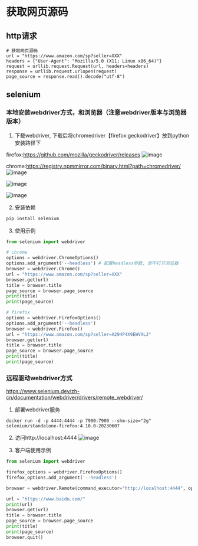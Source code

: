 # 获取网页源码

## http请求

```
# 获取网页源码
url = "https://www.amazon.com/sp?seller=XXX"
headers = {"User-Agent": "Mozilla/5.0 (X11; Linux x86_64)"}
request = urllib.request.Request(url, headers=headers)
response = urllib.request.urlopen(request)
page_source = response.read().decode("utf-8")
```


## selenium

### 本地安装webdriver方式，和浏览器（注意webdriver版本与浏览器版本）

1. 下载webdriver, 下载后将chromedriver【firefox:geckodriver】放到python安装路径下

firefox:https://github.com/mozilla/geckodriver/releases
![image](https://github.com/nanonin/spider-set/assets/31438410/23266a69-07e4-43ba-bdac-60f4be18b7a5)

chrome:https://registry.npmmirror.com/binary.html?path=chromedriver/
![image](https://github.com/nanonin/spider-set/assets/31438410/051f9aa2-6881-455b-bad6-3e03b798794d)

![image](https://github.com/nanonin/spider-set/assets/31438410/7fb79c00-5681-4328-a6e9-cafe6f61e261)

![image](https://github.com/nanonin/spider-set/assets/31438410/13328437-38de-4678-8964-2e10a9f8d7c7)

2. 安装依赖 

```bash
pip install selenium
```

3. 使用示例

```python
from selenium import webdriver

# chrome
options = webdriver.ChromeOptions()
options.add_argument('--headless') # 配置headless参数, 即不打开浏览器
browser = webdriver.Chrome()
url = "https://www.amazon.com/sp?seller=XXX"
browser.get(url)
title = browser.title
page_source = browser.page_source
print(title)
print(page_source)

# firefox
options = webdriver.FirefoxOptions()
options.add_argument('--headless')
browser = webdriver.Firefox()
url = "https://www.amazon.com/sp?seller=A294P4X9EWVXLJ"
browser.get(url)
title = browser.title
page_source = browser.page_source
print(title)
print(page_source)
```

### 远程驱动webdriver方式

https://www.selenium.dev/zh-cn/documentation/webdriver/drivers/remote_webdriver/

1. 部署webdriver服务
```
docker run -d -p 4444:4444 -p 7900:7900 --shm-size="2g" selenium/standalone-firefox:4.10.0-20230607
```
2. 访问http://localhost:4444
![image](https://github.com/nanonin/spider-set/assets/31438410/bb633011-fa70-4b9e-8510-90fd3085d7ad)

3. 客户端使用示例

```python
from selenium import webdriver

firefox_options = webdriver.FirefoxOptions()
firefox_options.add_argument('--headless')

browser = webdriver.Remote(command_executor="http://localhost:4444", options=firefox_options)

url = "https://www.baidu.com/"
print(url)
browser.get(url)
title = browser.title
page_source = browser.page_source
print(title)
print(page_source)
browser.quit()
```
